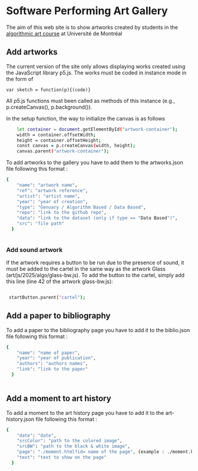 # Software Performing Art Gallery

The aim of this web site is to show artworks created by students in the [algorithmic art course](https://github.com/rethread-studio/algorithmic-art-course) at Université de Montréal

## Add artworks
The current version of the site only allows displaying works created using the JavaScript library p5.js.
The works must be coded in instance mode in the form of

`var sketch = function(p){(code)}`

All p5.js functions must been called as methods of this instance (e.g., p.createCanvas(), p.background()).

In the setup function, the way to initialize the canvas is as follows

```bash
    let container = document.getElementById("artwork-container");
    width = container.offsetWidth;
    height = container.offsetHeight;
    const canvas = p.createCanvas(width, height);
    canvas.parent("artwork-container");
```

To add artworks to the gallery you have to add them to the artworks.json file following this format :

```bash
{
    "name": "artwork name",
    "ref": "artwork reference",
    "artist": "artist name",
    "year": "year of creation",
    "type": "Genuary / Algorithm Based / Data Based",
    "repo": "link to the github repo",
    "data": "link to the dataset (only if type == "Data Based")",
    "src": "file path"
  }
 
```

### Add sound artwork

If the artwork requires a button to be run due to the presence of sound, it must be added to the cartel in the same way as the artwork Glass (art/js/2025/algo/glass-bw.js).
To add the button to the cartel, simply add this line (line 42 of the artwork glass-bw.js):

```bash

 startButton.parent("cartel");

```

## Add a paper to bibliography

To add a paper to the bibliography page you have to add it to the biblio.json file following this format :

```bash
{
    "name": "name of paper",
    "year": "year of publication",
    "authors": "authors names",
    "link": "link to the paper"
  }
 
```

## Add a moment to art history

To add a moment to the art history page you have to add it to the art-history.json file following this format :

```bash
{
    "date": "date",
    "srcColor": "path to the colored image",
    "srcBW": "path to the black & white image",
    "page": "./moment.html?id= name of the page", (example : ./moment.html?id=1950s)
    "text": "text to show on the page"
  }
  ```
